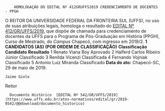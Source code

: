         HOMOLOGAÇÃO DO EDITAL Nº 412GRUFFS2019 CREDENCIAMENTO DE DOCENTES - PPGH  

 O REITOR DA UNIVERSIDADE FEDERAL DA FRONTEIRA SUL (UFFS), no uso de suas atribuições legais, homologa o resultado do [EDITAL Nº 412/GR/UFFS/2019](https://www.uffs.edu.br/atos-normativos/edital/gr/2019-0412), que dispõe de chamada para credenciamento de docentes da UFFS para o Programa de Pós-Graduação em História (PPGH), Curso de Mestrado, do *Campus*  Chapecó, com ingresso em 2019/2.  **1 CANDIDATOS (AS) (POR ORDEM DE CLASSIFICAÇÃO)**     **Classificação**   **Candidato**   **Resultado**     1   Renato Viana Boy   Aprovado     2   Halferd Carlos Ribeiro Júnior   Classificado     3   Renilda Vicenzi   Classificada     4   Fernando Vojniak   Classificado     5   Antonio Luiz Miranda   Classificado            **Data do ato:** Chapecó-SC, 29 de maio de 2019.   
 

    Jaime Giolo   
 Reitor 

      Documento Histórico  [EDITAL Nº 542/GR/UFFS/2019](https://www.uffs.edu.br/atos-normativos/edital/gr/2019-0542/@@download/documento_historico)     
      
